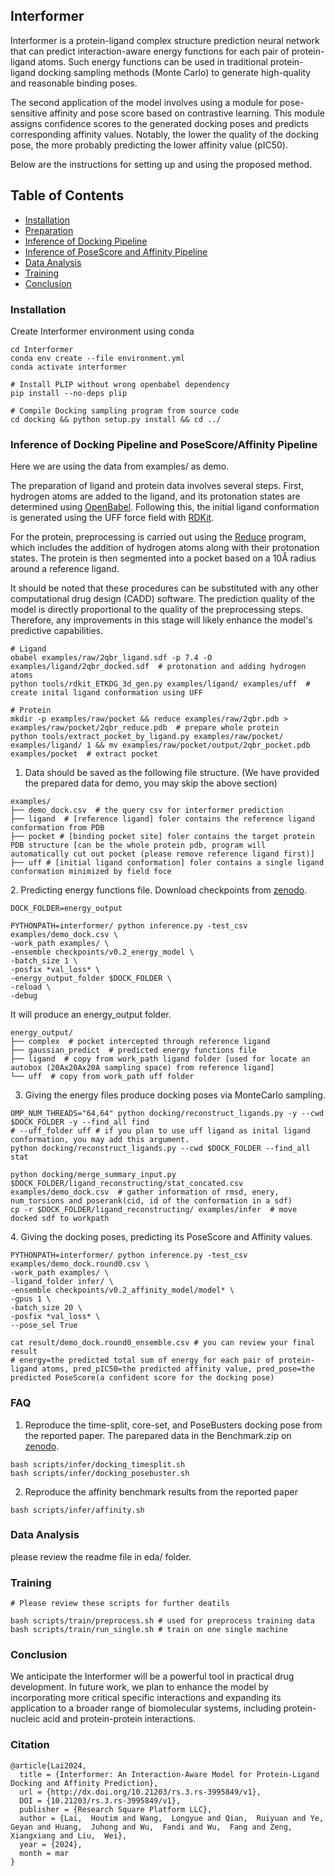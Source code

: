 Interformer
--------------------
Interformer is a protein-ligand complex structure prediction neural network that can predict interaction-aware energy functions for each pair of protein-ligand atoms. Such energy functions can be used in traditional protein-ligand docking sampling methods (Monte Carlo) to generate high-quality and reasonable binding poses.

The second application of the model involves using a module for pose-sensitive affinity and pose score based on contrastive learning. 
This  module assigns confidence scores to the generated docking poses and predicts corresponding affinity values. Notably, the lower the quality of the docking pose, the more probably predicting the lower affinity value (pIC50).

Below are the instructions for setting up and using the proposed method.

## Table of Contents

- [Installation](#set-up)
- [Preparation](#prepare)
- [Inference of Docking Pipeline](#docking)
- [Inference of PoseScore and Affinity Pipeline](#affinity)
- [Data Analysis](#Data-Analysis)
- [Training](#training)
- [Conclusion](#conclusion)

<a id="set-up"></a>

### Installation

Create Interformer environment using conda

```
cd Interformer
conda env create --file environment.yml
conda activate interformer

# Install PLIP without wrong openbabel dependency
pip install --no-deps plip

# Compile Docking sampling program from source code
cd docking && python setup.py install && cd ../
```


### Inference of Docking Pipeline and PoseScore/Affinity Pipeline
<a id="prepare"></a>
Here we are using the data from examples/ as demo.

The preparation of ligand and protein data involves several steps. First, hydrogen atoms are added to the ligand, and its protonation states are determined using [OpenBabel](https://github.com/openbabel/openbabel). Following this, the initial ligand conformation is generated using the UFF force field with [RDKit](https://github.com/rdkit/rdkit).

For the protein, preprocessing is carried out using the [Reduce](https://github.com/rlabduke/reduce) program, which includes the addition of hydrogen atoms along with their protonation states. The protein is then segmented into a pocket based on a 10Å radius around a reference ligand.

It should be noted that these procedures can be substituted with any other computational drug design (CADD) software. The prediction quality of the model is directly proportional to the quality of the preprocessing steps. Therefore, any improvements in this stage will likely enhance the model's predictive capabilities.

```
# Ligand
obabel examples/raw/2qbr_ligand.sdf -p 7.4 -O examples/ligand/2qbr_docked.sdf  # protonation and adding hydrogen atoms
python tools/rdkit_ETKDG_3d_gen.py examples/ligand/ examples/uff  # create inital ligand conformation using UFF

# Protein
mkdir -p examples/raw/pocket && reduce examples/raw/2qbr.pdb > examples/raw/pocket/2qbr_reduce.pdb  # prepare whole protein
python tools/extract_pocket_by_ligand.py examples/raw/pocket/ examples/ligand/ 1 && mv examples/raw/pocket/output/2qbr_pocket.pdb examples/pocket  # extract pocket 
```
1. Data should be saved as the following file structure. (We have provided the prepared data for demo, you may skip the above section)
```
examples/
├── demo_dock.csv  # the query csv for interformer prediction
├── ligand  # [reference ligand] foler contains the reference ligand conformation from PDB
├── pocket # [binding pocket site] foler contains the target protein PDB structure [can be the whole protein pdb, program will automatically cut out pocket (please remove reference ligand first)]
├── uff # [initial ligand conformation] foler contains a single ligand conformation minimized by field foce
```
<a id="docking"></a>
2. Predicting energy functions file. Download checkpoints from [zenodo](https://zenodo.org/records/13710182).

```
DOCK_FOLDER=energy_output

PYTHONPATH=interformer/ python inference.py -test_csv examples/demo_dock.csv \
-work_path examples/ \
-ensemble checkpoints/v0.2_energy_model \
-batch_size 1 \
-posfix *val_loss* \
-energy_output_folder $DOCK_FOLDER \
-reload \
-debug
```

It will produce an energy_output folder.

```
energy_output/
├── complex  # pocket intercepted through reference ligand
├── gaussian_predict  # predicted energy functions file
├── ligand  # copy from work_path ligand folder [used for locate an autobox (20Ax20Ax20A sampling space) from reference ligand]
└── uff  # copy from work_path uff folder
```

3. Giving the energy files produce docking poses via MonteCarlo sampling.

```
OMP_NUM_THREADS="64,64" python docking/reconstruct_ligands.py -y --cwd $DOCK_FOLDER -y --find_all find
# --uff_folder uff # if you plan to use uff ligand as inital ligand conformation, you may add this argument.
python docking/reconstruct_ligands.py --cwd $DOCK_FOLDER --find_all stat

python docking/merge_summary_input.py $DOCK_FOLDER/ligand_reconstructing/stat_concated.csv examples/demo_dock.csv  # gather information of rmsd, enery, num_torsions and poserank(cid, id of the conformation in a sdf)
cp -r $DOCK_FOLDER/ligand_reconstructing/ examples/infer  # move docked sdf to workpath
```
<a id="affinity"></a>
4. Giving the docking poses, predicting its PoseScore and Affinity values.

```
PYTHONPATH=interformer/ python inference.py -test_csv examples/demo_dock.round0.csv \
-work_path examples/ \
-ligand_folder infer/ \
-ensemble checkpoints/v0.2_affinity_model/model* \
-gpus 1 \
-batch_size 20 \
-posfix *val_loss* \
--pose_sel True

cat result/demo_dock.round0_ensemble.csv # you can review your final result
# energy=the predicted total sum of energy for each pair of protein-ligand atoms, pred_pIC50=the predicted affinity value, pred_pose=the predicted PoseScore(a confident score for the docking pose)
```

### FAQ

1. Reproduce the time-split, core-set, and PoseBusters docking pose from the reported paper. The parepared data in the Benchmark.zip on [zenodo](https://zenodo.org/records/13710182). 

```
bash scripts/infer/docking_timesplit.sh
bash scripts/infer/docking_posebuster.sh
```
2. Reproduce the affinity benchmark results from the reported paper

```
bash scripts/infer/affinity.sh
```

<a id="Data-Analysis"></a>

### Data Analysis

please review the readme file in eda/ folder.

<a id="training"></a>

### Training

```
# Please review these scripts for further deatils

bash scripts/train/preprocess.sh # used for preprocess training data
bash scripts/train/run_single.sh # train on one single machine
```

<a id="conclusion"></a>

### Conclusion

We anticipate the Interformer will be a powerful tool in practical drug development. In future work, we plan to enhance the model by incorporating more critical specific interactions and expanding its application to a broader range of biomolecular systems, including protein-nucleic acid and protein-protein interactions.


### Citation
```
@article{Lai2024,
  title = {Interformer: An Interaction-Aware Model for Protein-Ligand Docking and Affinity Prediction},
  url = {http://dx.doi.org/10.21203/rs.3.rs-3995849/v1},
  DOI = {10.21203/rs.3.rs-3995849/v1},
  publisher = {Research Square Platform LLC},
  author = {Lai,  Houtim and Wang,  Longyue and Qian,  Ruiyuan and Ye,  Geyan and Huang,  Juhong and Wu,  Fandi and Wu,  Fang and Zeng,  Xiangxiang and Liu,  Wei},
  year = {2024},
  month = mar 
}
```